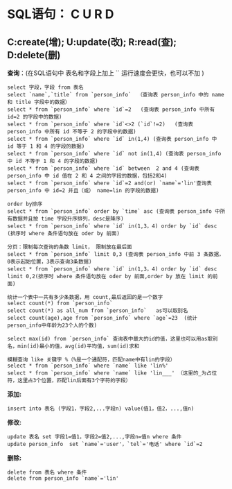 # SQL语句： C U R D

## C:create(增);  U:update(改);  R:read(查);  D:delete(删)

**查询**：(在SQL语句中 表名和字段上加上  `` 运行速度会更快，也可以不加 )

    select 字段，字段 from 表名  
    select `name`,`title` from `person_info`  （查询表 person_info 中的 name 和 title 字段中的数据）
    select * from `person_info` where `id`=2   (查询表 person_info 中所有 id=2 的字段中的数据)
    select * from `person_info` where `id`<>2 (`id`!=2)   (查询表 person_info 中所有 id 不等于 2 的字段中的数据)
    select * from `person_info` where `id` in(1,4) (查询表 person_info 中 id 等于 1 和 4 的字段的数据)
    select * from `person_info` where `id` not in(1,4) (查询表 person_info 中 id 不等于 1 和 4 的字段的数据)
    select * from `person_info` where `id` between  2 and 4 (查询表 person_info 中 id 值在 2 和 4 之间的字段的数据，包括2和4)
    select * from `person_info` where `id`=2 and(or) `name`='lin'查询表 person_info 中 id=2 并且（或） name=lin 的字段的数据)

    order by排序
    select * from `person_info` order by `time` asc (查询表 person_info 中所有数据并且按 time 字段升序排列，desc是降序)
    select * from `person_info` where `id` in(1,3，4) order by `id` desc (排序时 where 条件语句放在 oder by 前面)

    分页：限制每次查询的条数 limit， 限制放在最后面
    select * from `person_info` limit 0,3 (查询表 person_info 中前 3 条数据，0表示起始位置，3表示查询3条数据)
    select * from `person_info` where `id` in(1,3，4) order by `id` desc limit 0,2(排序时 where 条件语句放在 oder by 前面,order by 放在 limit 的前面)

    统计一个表中一共有多少条数据，用 count,最后返回的是一个数字
    select count(*) from `person_info`
    select count(*) as all_num from `person_info`   as可以取别名
    select count(age),age from `person_info` where `age`=23  (统计person_info中年龄为23个人的个数)

    select max(id) from `person_info` 查询表中最大的id的值，这里也可以用as取别名，min(id)最小的值，avg(id)平均值，sum(id)求和  

    模糊查询 like 关键字 %（%是一个通配符，匹配name中有lin的字段）
    select * from `person_info` where `name` like 'lin%'
    select * from `person_info` where `name` like 'lin___' （这里的_为占位符，这里占3个位置，匹配lin后面有3个字符的字段）

__添加:__

    insert into 表名 (字段1，字段2,...字段n) value(值1，值2，...,值n)

**修改:**

    update 表名 set 字段1=值1，字段2=值2,...,字段n=值n where 条件
    update person_info  set `name`='user'，`tel`='电话' where `id`=2
**删除:**

    delete from 表名 where 条件
    delete from person_info `name`='lin'
